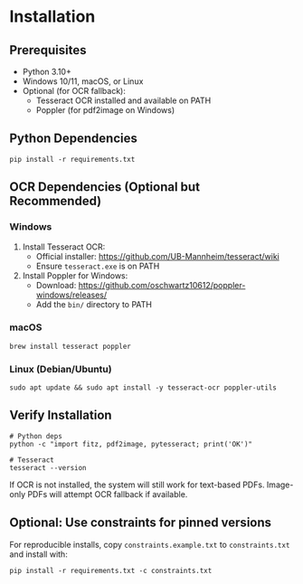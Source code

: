 # Installation

## Prerequisites
- Python 3.10+
- Windows 10/11, macOS, or Linux
- Optional (for OCR fallback):
  - Tesseract OCR installed and available on PATH
  - Poppler (for pdf2image on Windows)

## Python Dependencies
```
pip install -r requirements.txt
```

## OCR Dependencies (Optional but Recommended)

### Windows
1. Install Tesseract OCR:
   - Official installer: https://github.com/UB-Mannheim/tesseract/wiki
   - Ensure `tesseract.exe` is on PATH
2. Install Poppler for Windows:
   - Download: https://github.com/oschwartz10612/poppler-windows/releases/
   - Add the `bin/` directory to PATH

### macOS
```
brew install tesseract poppler
```

### Linux (Debian/Ubuntu)
```
sudo apt update && sudo apt install -y tesseract-ocr poppler-utils
```

## Verify Installation
```
# Python deps
python -c "import fitz, pdf2image, pytesseract; print('OK')"

# Tesseract
tesseract --version
```

If OCR is not installed, the system will still work for text-based PDFs. Image-only PDFs will attempt OCR fallback if available.

## Optional: Use constraints for pinned versions
For reproducible installs, copy `constraints.example.txt` to `constraints.txt` and install with:
```
pip install -r requirements.txt -c constraints.txt
```
